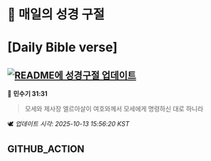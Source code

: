 # 🙏 매일의 성경 구절
# [Daily Bible verse]
## [![README에 성경구절 업데이트](https://github.com/DONGSUKA/first_test/actions/workflows/update-readme-bible.yml/badge.svg)](https://github.com/DONGSUKA/first_test/actions/workflows/update-readme-bible.yml)
<!-- START_BIBLE_VERSE -->
📖 **민수기 31:31**
> 모세와 제사장 엘르아살이 여호와께서 모세에게 명령하신 대로 하니라

🕊️ _업데이트 시각: 2025-10-13 15:56:20 KST_
  <!-- END_BIBLE_VERSE -->
## GITHUB_ACTION
